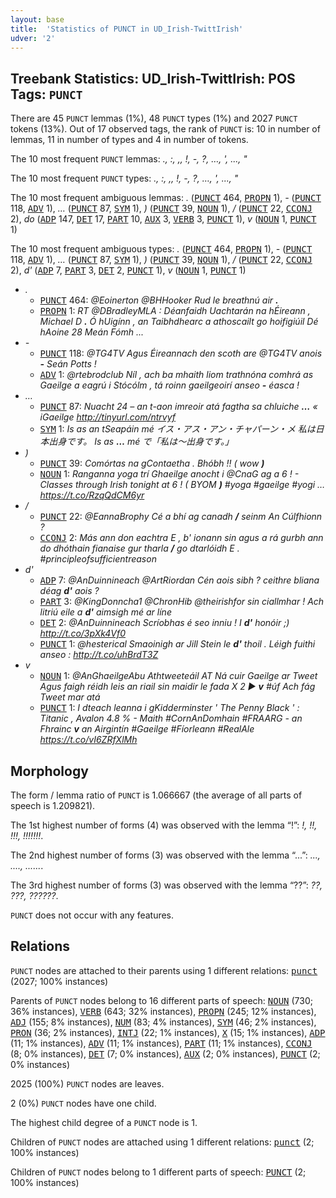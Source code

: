 ```yaml
---
layout: base
title:  'Statistics of PUNCT in UD_Irish-TwittIrish'
udver: '2'
---
```


## Treebank Statistics: UD_Irish-TwittIrish: POS Tags: `PUNCT`

There are 45 `PUNCT` lemmas (1%), 48 `PUNCT` types (1%) and 2027 `PUNCT` tokens (13%).
Out of 17 observed tags, the rank of `PUNCT` is: 10 in number of lemmas, 11 in number of types and 4 in number of tokens.

The 10 most frequent `PUNCT` lemmas: <em>., :, ,, !, -, ?, …, ', ..., "</em>

The 10 most frequent `PUNCT` types:  <em>., :, ,, !, -, ?, …, ', ..., "</em>

The 10 most frequent ambiguous lemmas: <em>.</em> (<tt><a href="ga_twittirish-pos-PUNCT.html">PUNCT</a></tt> 464, <tt><a href="ga_twittirish-pos-PROPN.html">PROPN</a></tt> 1), <em>-</em> (<tt><a href="ga_twittirish-pos-PUNCT.html">PUNCT</a></tt> 118, <tt><a href="ga_twittirish-pos-ADV.html">ADV</a></tt> 1), <em>…</em> (<tt><a href="ga_twittirish-pos-PUNCT.html">PUNCT</a></tt> 87, <tt><a href="ga_twittirish-pos-SYM.html">SYM</a></tt> 1), <em>)</em> (<tt><a href="ga_twittirish-pos-PUNCT.html">PUNCT</a></tt> 39, <tt><a href="ga_twittirish-pos-NOUN.html">NOUN</a></tt> 1), <em>/</em> (<tt><a href="ga_twittirish-pos-PUNCT.html">PUNCT</a></tt> 22, <tt><a href="ga_twittirish-pos-CCONJ.html">CCONJ</a></tt> 2), <em>do</em> (<tt><a href="ga_twittirish-pos-ADP.html">ADP</a></tt> 147, <tt><a href="ga_twittirish-pos-DET.html">DET</a></tt> 17, <tt><a href="ga_twittirish-pos-PART.html">PART</a></tt> 10, <tt><a href="ga_twittirish-pos-AUX.html">AUX</a></tt> 3, <tt><a href="ga_twittirish-pos-VERB.html">VERB</a></tt> 3, <tt><a href="ga_twittirish-pos-PUNCT.html">PUNCT</a></tt> 1), <em>v</em> (<tt><a href="ga_twittirish-pos-NOUN.html">NOUN</a></tt> 1, <tt><a href="ga_twittirish-pos-PUNCT.html">PUNCT</a></tt> 1)

The 10 most frequent ambiguous types:  <em>.</em> (<tt><a href="ga_twittirish-pos-PUNCT.html">PUNCT</a></tt> 464, <tt><a href="ga_twittirish-pos-PROPN.html">PROPN</a></tt> 1), <em>-</em> (<tt><a href="ga_twittirish-pos-PUNCT.html">PUNCT</a></tt> 118, <tt><a href="ga_twittirish-pos-ADV.html">ADV</a></tt> 1), <em>…</em> (<tt><a href="ga_twittirish-pos-PUNCT.html">PUNCT</a></tt> 87, <tt><a href="ga_twittirish-pos-SYM.html">SYM</a></tt> 1), <em>)</em> (<tt><a href="ga_twittirish-pos-PUNCT.html">PUNCT</a></tt> 39, <tt><a href="ga_twittirish-pos-NOUN.html">NOUN</a></tt> 1), <em>/</em> (<tt><a href="ga_twittirish-pos-PUNCT.html">PUNCT</a></tt> 22, <tt><a href="ga_twittirish-pos-CCONJ.html">CCONJ</a></tt> 2), <em>d'</em> (<tt><a href="ga_twittirish-pos-ADP.html">ADP</a></tt> 7, <tt><a href="ga_twittirish-pos-PART.html">PART</a></tt> 3, <tt><a href="ga_twittirish-pos-DET.html">DET</a></tt> 2, <tt><a href="ga_twittirish-pos-PUNCT.html">PUNCT</a></tt> 1), <em>v</em> (<tt><a href="ga_twittirish-pos-NOUN.html">NOUN</a></tt> 1, <tt><a href="ga_twittirish-pos-PUNCT.html">PUNCT</a></tt> 1)


* <em>.</em>
  * <tt><a href="ga_twittirish-pos-PUNCT.html">PUNCT</a></tt> 464: <em>@Eoinerton @BHHooker Rud le breathnú air <b>.</b></em>
  * <tt><a href="ga_twittirish-pos-PROPN.html">PROPN</a></tt> 1: <em>RT @DBradleyMLA : Déanfaidh Uachtarán na hÉireann , Michael D <b>.</b> Ó hUigínn , an Taibhdhearc a athoscailt go hoifigiúil Dé hAoine 28 Meán Fómh ...</em>
* <em>-</em>
  * <tt><a href="ga_twittirish-pos-PUNCT.html">PUNCT</a></tt> 118: <em>@TG4TV Agus Éireannach den scoth are @TG4TV anois <b>-</b> Seán Potts !</em>
  * <tt><a href="ga_twittirish-pos-ADV.html">ADV</a></tt> 1: <em>@rtebrodclub Níl , ach ba mhaith liom trathnóna comhrá as Gaeilge a eagrú i Stócólm , tá roinn gaeilgeoirí anseo <b>-</b> éasca !</em>
* <em>…</em>
  * <tt><a href="ga_twittirish-pos-PUNCT.html">PUNCT</a></tt> 87: <em>Nuacht 24 – an t-aon imreoir atá fagtha sa chluiche <b>…</b> « iGaeilge http://tinyurl.com/ntrvyf</em>
  * <tt><a href="ga_twittirish-pos-SYM.html">SYM</a></tt> 1: <em>Is as an tSeapáin mé イス・アス・アン・チャパーン・メ 私は日本出身です。 Is as <b>…</b> mé で「私は～出身です。」</em>
* <em>)</em>
  * <tt><a href="ga_twittirish-pos-PUNCT.html">PUNCT</a></tt> 39: <em>Comórtas na gContaetha . Bhóbh !! ( wow <b>)</b></em>
  * <tt><a href="ga_twittirish-pos-NOUN.html">NOUN</a></tt> 1: <em>Ranganna yoga trí Ghaeilge anocht i @CnaG ag a 6 ! - Classes through Irish tonight at 6 ! ( BYOM <b>)</b> #yoga #gaeilge #yogi … https://t.co/RzqQdCM6yr</em>
* <em>/</em>
  * <tt><a href="ga_twittirish-pos-PUNCT.html">PUNCT</a></tt> 22: <em>@EannaBrophy Cé a bhí ag canadh <b>/</b> seinm An Cúlfhionn ?</em>
  * <tt><a href="ga_twittirish-pos-CCONJ.html">CCONJ</a></tt> 2: <em>Más ann don eachtra E , b' ionann sin agus a rá gurbh ann do dhóthain fianaise gur tharla <b>/</b> go dtarlóidh E . #principleofsufficientreason</em>
* <em>d'</em>
  * <tt><a href="ga_twittirish-pos-ADP.html">ADP</a></tt> 7: <em>@AnDuinnineach @ArtRiordan Cén aois sibh ? ceithre bliana déag <b>d'</b> aois ?</em>
  * <tt><a href="ga_twittirish-pos-PART.html">PART</a></tt> 3: <em>@KingDonncha1 @ChronHib @theirishfor sin ciallmhar ! Ach litriú eile a <b>d'</b> aimsigh mé ar líne</em>
  * <tt><a href="ga_twittirish-pos-DET.html">DET</a></tt> 2: <em>@AnDuinnineach Scríobhas é seo inniu ! I <b>d'</b> honóir ;) http://t.co/3pXk4Vf0</em>
  * <tt><a href="ga_twittirish-pos-PUNCT.html">PUNCT</a></tt> 1: <em>@hesterical Smaoinigh ar Jill Stein le <b>d'</b> thoil . Léigh fuithi anseo : http://t.co/uhBrdT3Z</em>
* <em>v</em>
  * <tt><a href="ga_twittirish-pos-NOUN.html">NOUN</a></tt> 1: <em>@AnGhaeilgeAbu Athtweeteáil AT Ná cuir Gaeilge ar Tweet Agus faigh réidh leis an riail sin maidir le fada X 2 ► <b>v</b> #úf Ach fág Tweet mar atá</em>
  * <tt><a href="ga_twittirish-pos-PUNCT.html">PUNCT</a></tt> 1: <em>I dteach leanna i gKidderminster ' The Penny Black ' : Titanic , Avalon 4.8 % - Maith #CornAnDomhain #FRAARG - an Fhrainc <b>v</b> an Airgintín #Gaeilge #Fíorleann #RealAle https://t.co/vI6ZRfXlMh</em>

## Morphology

The form / lemma ratio of `PUNCT` is 1.066667 (the average of all parts of speech is 1.209821).

The 1st highest number of forms (4) was observed with the lemma “!”: <em>!, !!, !!!, !!!!!!!</em>.

The 2nd highest number of forms (3) was observed with the lemma “...”: <em>..., ...., ......</em>.

The 3rd highest number of forms (3) was observed with the lemma “??”: <em>??, ???, ??????</em>.

`PUNCT` does not occur with any features.


## Relations

`PUNCT` nodes are attached to their parents using 1 different relations: <tt><a href="ga_twittirish-dep-punct.html">punct</a></tt> (2027; 100% instances)

Parents of `PUNCT` nodes belong to 16 different parts of speech: <tt><a href="ga_twittirish-pos-NOUN.html">NOUN</a></tt> (730; 36% instances), <tt><a href="ga_twittirish-pos-VERB.html">VERB</a></tt> (643; 32% instances), <tt><a href="ga_twittirish-pos-PROPN.html">PROPN</a></tt> (245; 12% instances), <tt><a href="ga_twittirish-pos-ADJ.html">ADJ</a></tt> (155; 8% instances), <tt><a href="ga_twittirish-pos-NUM.html">NUM</a></tt> (83; 4% instances), <tt><a href="ga_twittirish-pos-SYM.html">SYM</a></tt> (46; 2% instances), <tt><a href="ga_twittirish-pos-PRON.html">PRON</a></tt> (36; 2% instances), <tt><a href="ga_twittirish-pos-INTJ.html">INTJ</a></tt> (22; 1% instances), <tt><a href="ga_twittirish-pos-X.html">X</a></tt> (15; 1% instances), <tt><a href="ga_twittirish-pos-ADP.html">ADP</a></tt> (11; 1% instances), <tt><a href="ga_twittirish-pos-ADV.html">ADV</a></tt> (11; 1% instances), <tt><a href="ga_twittirish-pos-PART.html">PART</a></tt> (11; 1% instances), <tt><a href="ga_twittirish-pos-CCONJ.html">CCONJ</a></tt> (8; 0% instances), <tt><a href="ga_twittirish-pos-DET.html">DET</a></tt> (7; 0% instances), <tt><a href="ga_twittirish-pos-AUX.html">AUX</a></tt> (2; 0% instances), <tt><a href="ga_twittirish-pos-PUNCT.html">PUNCT</a></tt> (2; 0% instances)

2025 (100%) `PUNCT` nodes are leaves.

2 (0%) `PUNCT` nodes have one child.

The highest child degree of a `PUNCT` node is 1.

Children of `PUNCT` nodes are attached using 1 different relations: <tt><a href="ga_twittirish-dep-punct.html">punct</a></tt> (2; 100% instances)

Children of `PUNCT` nodes belong to 1 different parts of speech: <tt><a href="ga_twittirish-pos-PUNCT.html">PUNCT</a></tt> (2; 100% instances)

